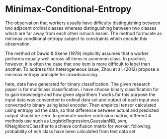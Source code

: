 # Minimax-Conditional-Entropy
The observation that workers usually have difficulty distinguishing between two adjacent 
ordinal classes whereas distinguishing between two classes which are far away from each 
other ismuch easier. The method formulate as minimax conditional entropy subject to 
constraints which encode this observation.

The method of Dawid & Skene (1979) implicitly assumes that a worker performs equally well 
across all items in acommon class. In practice, however, it is often the case that one 
item is more difficult to label than another. To address this heterogeneous issue, 
Zhou et al. (2012) propose a minimax entropy principle for crowdsourcing.

here, data  have generated for binary classification. The given research paper is for 
multiclass classification. i have choose binary classification for to gain knowledge 
and how given algorithem 1 works.for this purpose  the input data was convereted to 
ordinal data  set and output of each input was converted to binary using label encoder.
Then empirical tensor calculated using entropy od the data, so that  difference between
actual and predicted output should be zero. to generate worker confusion matrix, 
different 4 methods use such as LogisticRegression,GaussianNB, svm, KNeighborsClassifier
to achieve confusion matrix for worker. following, probability of ech class have been 
calculated from test data set.
